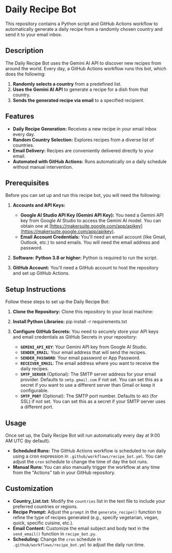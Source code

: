 # Daily Recipe Bot

This repository contains a Python script and GitHub Actions workflow to automatically generate a daily recipe from a randomly chosen country and send it to your email inbox.

## Description

The Daily Recipe Bot uses the Gemini AI API to discover new recipes from around the world.  Every day, a GitHub Actions workflow runs this bot, which does the following:

1.  **Randomly selects a country** from a predefined list.
2.  **Uses the Gemini AI API** to generate a recipe for a dish from that country.
3.  **Sends the generated recipe via email** to a specified recipient.


## Features

*   **Daily Recipe Generation:**  Receives a new recipe in your email inbox every day.
*   **Random Country Selection:**  Explores recipes from a diverse list of countries.
*   **Email Delivery:**  Recipes are conveniently delivered directly to your email.
*   **Automated with GitHub Actions:**  Runs automatically on a daily schedule without manual intervention.

## Prerequisites

Before you can set up and run this recipe bot, you will need the following:

1.  **Accounts and API Keys:**
    *   **Google AI Studio API Key (Gemini API Key):**  You need a Gemini API key from Google AI Studio to access the Gemini AI model. You can obtain one at [https://makersuite.google.com/app/apikey](https://makersuite.google.com/app/apikey).
    *   **Email Account Credentials:** You'll need an email account (like Gmail, Outlook, etc.) to send emails. You will need the email address and password.

2.  **Software:**
       **Python 3.8 or higher:**  Python is required to run the script.

3.  **GitHub Account:** You'll need a GitHub account to host the repository and set up GitHub Actions.

## Setup Instructions

Follow these steps to set up the Daily Recipe Bot:

1.  **Clone the Repository:**
        Clone this repository to your local machine:
    

2.  **Install Python Libraries:**
        pip install -r requirements.txt

    

3.  **Configure GitHub Secrets:**
    You need to securely store your API keys and email credentials as GitHub Secrets in your repository:
    *   **`GEMINI_API_KEY`**:  Your Gemini API key from Google AI Studio.
    *   **`SENDER_EMAIL`**:  Your email address that will send the recipes.
    *   **`SENDER_PASSWORD`**:  Your email password or App Password.
    *   **`RECEIVER_EMAIL`**:  The email address where you want to receive the daily recipes.
    *   **`SMTP_SERVER`** (Optional): The SMTP server address for your email provider. Defaults to `smtp.gmail.com` if not set. You can set this as a secret if you want to use a different server than Gmail or keep it configurable.
    *   **`SMTP_PORT`** (Optional): The SMTP port number. Defaults to `465` (for SSL) if not set. You can set this as a secret if your SMTP server uses a different port.


## Usage

Once set up, the Daily Recipe Bot will run automatically every day at 9:00 AM UTC (by default).

*   **Scheduled Runs:** The GitHub Actions workflow is scheduled to run daily using a cron expression in `.github/workflows/recipe_bot.yml`. You can adjust the `cron` schedule to change the time of day the bot runs.
*   **Manual Runs:** You can also manually trigger the workflow at any time from the "Actions" tab in your GitHub repository.
    

## Customization

*   **Country_List.txt:** Modify the `countries` list in the text file to include your preferred countries or regions.
*   **Recipe Prompt:**  Adjust the `prompt` in the `generate_recipe()` function to refine the type of recipes generated (e.g., specify vegetarian, vegan, quick, specific cuisine, etc.).
*   **Email Content:** Customize the email subject and body text in the `send_email()` function in `recipe_bot.py`.
*   **Scheduling:** Change the `cron` schedule in `.github/workflows/recipe_bot.yml` to adjust the daily run time.

